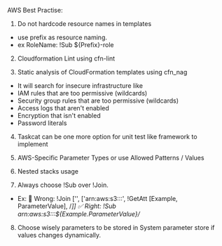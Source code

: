 AWS Best Practise:
1. Do not hardcode resource names in templates
- use prefix as resource naming.
- ex RoleName: !Sub ${Prefix}-role

2. Cloudformation Lint using cfn-lint

3. Static analysis of CloudFormation templates using cfn_nag
- It will search for insecure infrastructure like
- IAM rules that are too permissive (wildcards)
- Security group rules that are too permissive (wildcards)
- Access logs that aren't enabled
- Encryption that isn't enabled
- Password literals

4. Taskcat can be one more option for unit test like framework to implement

5. AWS-Specific Parameter Types or use Allowed Patterns / Values

6. Nested stacks usage

7. Always choose !Sub over !Join.
- Ex:
🚨 Wrong: !Join ['', ['arn:aws:s3:::', !GetAtt [Example, ParameterValue], /*]]
✅ Right: !Sub arn:aws:s3:::${Example.ParameterValue}/*

8. Choose wisely parameters to be stored in System parameter store if values changes dynamically.